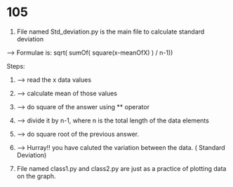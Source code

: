 # 105

1. File named Std_deviation.py is the main file to calculate standard deviation

--> Formulae is: sqrt( sumOf( square(x-meanOfX) ) / n-1))

Steps:
1. --> read the x data values
2. --> calculate mean of those values
3. --> do square of the answer using ** operator
4. --> divide it by n-1, where n is the total length of the data elements
5. --> do square root of the previous answer.
6. --> Hurray!! you have caluted the variation between the data. ( Standard Deviation)


2. File named class1.py and class2.py are just as a practice of plotting data on the graph.
